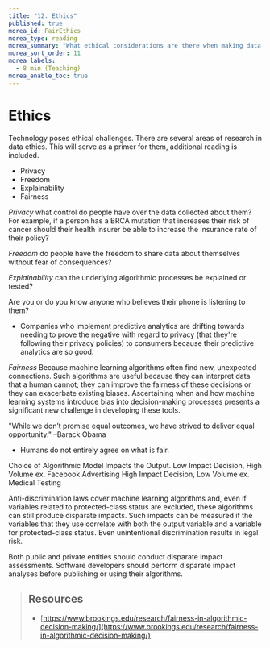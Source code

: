 ```yaml
---
title: "12. Ethics"
published: true
morea_id: FairEthics
morea_type: reading
morea_summary: "What ethical considerations are there when making data public?"
morea_sort_order: 11
morea_labels:
  - 8 min (Teaching)
morea_enable_toc: true
---
```


# Ethics

Technology poses ethical challenges. There are several areas of research in data ethics. This will serve as a primer for them, additional reading is included.

- Privacy
- Freedom
- Explainability
- Fairness

_Privacy_ what control do people have over the data collected about them? For example, if a person has a BRCA mutation that increases their risk of cancer should their health insurer be able to increase the insurance rate of their policy?

_Freedom_ do people have the freedom to share data about themselves without fear of consequences?

_Explainability_ can the underlying algorithmic processes be explained or tested?

Are you or do you know anyone who believes their phone is listening to them?

- Companies who implement predictive analytics are drifting towards needing to prove the negative with regard to privacy (that they're following their privacy policies) to consumers because their predictive analytics are so good.

_Fairness_ Because machine learning algorithms often find new, unexpected connections. Such algorithms are useful because they can interpret data that a human cannot; they can improve the fairness of these decisions or they can exacerbate existing biases. Ascertaining when and how machine learning systems introduce bias into decision-making processes presents a significant new challenge in developing these tools.

"While we don’t promise equal outcomes, we have strived to deliver equal opportunity." –Barack Obama

- Humans do not entirely agree on what is fair.

Choice of Algorithmic Model Impacts the Output.
Low Impact Decision, High Volume ex. Facebook Advertising
High Impact Decision, Low Volume ex. Medical Testing

Anti-discrimination laws cover machine learning algorithms and, even if variables related to protected-class status are excluded, these algorithms can still produce disparate impacts. Such impacts can be measured if the variables that they use correlate with both the output variable and a variable for protected-class status. Even unintentional discrimination results in legal risk.

Both public and private entities should conduct disparate impact assessments. Software developers should perform disparate impact analyses before publishing or using their algorithms.

> ## Resources
>
> - [https://www.brookings.edu/research/fairness-in-algorithmic-decision-making/](https://www.brookings.edu/research/fairness-in-algorithmic-decision-making/)
